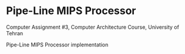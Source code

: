 # Pipe-Line MIPS Processor
Computer Assignment #3, Computer Architecture Course, University of Tehran

Pipe-Line MIPS Processor implementation
